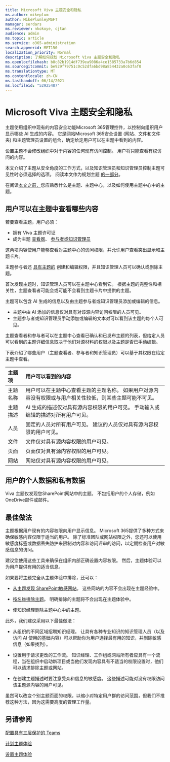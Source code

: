 ```yaml
---
title: Microsoft Viva 主题安全和隐私
ms.author: mikeplum
author: MikePlumleyMSFT
manager: serdars
ms.reviewer: nkokoye, cjtan
audience: admin
ms.topic: article
ms.service: o365-administration
search.appverid: MET150
localization_priority: Normal
description: 了解如何规划 Microsoft Viva 主题安全和隐私
ms.openlocfilehash: b8c82b1914df739ea9086a4ce1585733a7b6d854
ms.sourcegitcommit: be929f79751c0c52dfa6bd98a854432a0c63faf0
ms.translationtype: MT
ms.contentlocale: zh-CN
ms.lasthandoff: 06/14/2021
ms.locfileid: "52925487"
---
```

# <a name="microsoft-viva-topics-security-and-privacy"></a>Microsoft Viva 主题安全和隐私

主题使用组织中现有的内容安全功能Microsoft 365管理控件，以控制向组织用户显示哪些 AI 生成的内容。 它是网站Microsoft 365安全设置 (网站、文件和文件夹) 和主题管理员设置的组合，确定给定用户可以在主题中看到的内容。

设置主题不会修改组织中对于内容的任何现有访问控制。 用户将只能查看有权访问的内容。

本文介绍了主题从安全角度的工作方式，以及知识管理员和知识管理员控制主题可见性时必须选择的选项。 阅读本文作为规划主题 [的一部分](plan-topic-experiences.md)。

在阅读[本文之前，](topic-experiences-overview.md)您应熟悉什么是主题、[](topic-center-overview.md)主题中心，以及如何使用主题[](manage-topics.md)中心中的主题。

## <a name="what-users-can-see-in-topics"></a>用户可以在主题中查看哪些内容

若要查看主题，用户必须：

- 拥有 Viva 主题许可证
- 成为主题 [查看器](topic-experiences-knowledge-rules.md#change-who-can-see-topics-in-your-organization)、 [参与者或知识管理员](topic-experiences-user-permissions.md)

这两项内容使用户能够查看对主题中心的访问权限，并允许用户查看突出显示和主题卡片。

主题参与者还 [具有主题的](topic-experiences-user-permissions.md) 创建和编辑权限，并且知识管理人员可以确认或删除主题。

首次发现主题时，知识管理人员可以在主题中心看到它。 根据主题的完整性和相关性，主题查看者可能会或可能不会看到主题卡片中提供的主题。

主题可以包含 AI 生成的信息以及由主题参与者或知识管理员添加或编辑的信息。

- 主题中由 AI 添加的信息仅对具有对该源内容访问权限的人员可见。
- 主题参与者或知识管理员手动添加或编辑的文本对可以看到该主题的每个人可见。

主题查看者和参与者可以在主题中心查看已确认和已发布主题的列表，但给定人员可以看到的主题详细信息取决于他们对源材料的权限以及主题是否已手动编辑。

下表介绍了哪些用户（主题查看者、参与者和知识管理员）可以基于其权限在给定主题中查看。

|主题项|用户可以看到的内容|
|:---------|:------------------|
|主题名称|用户可以在主题中心查看主题的主题名称。 如果用户对源内容没有权限或与用户相关性较低，则某些主题可能不可见。|
|主题描述|AI 生成的描述仅对具有源内容权限的用户可见。 手动输入或编辑的描述对所有用户可见。|
|人员|固定的人员对所有用户可见。 建议的人员仅对具有源内容权限的用户可见。|
|文件|文件仅对具有源内容权限的用户可见。|
|页面|页面仅对具有源内容权限的用户可见。|
|网站|网站仅对具有源内容权限的用户可见。|

## <a name="users-personal-and-private-data"></a>用户的个人数据和私有数据

Viva 主题仅发现您SharePoint网站中的主题。 不包括用户的个人存储，例如OneDrive邮件或邮件。

## <a name="best-practices"></a>最佳做法

主题根据用户现有的内容权限向用户显示信息。 Microsoft 365提供了多种方式来确保敏感内容仅限于适当的用户。 除了标准团队或网站权限之外，您还可以使用敏感度标签或数据丢失防护[](../compliance/dlp-learn-about-dlp.md)来限制对内容和访问评审的访问，以[](/azure/active-directory/governance/access-reviews-overview)定期检查用户对敏感信息的访问。 [](../compliance/sensitivity-labels.md)

建议您使用这些工具来确保在组织内部正确设置内容权限。 然后，主题体验可以为用户提供有用的适当信息。

如果要将主题完全从主题体验中排除，还可以：

- [从主题发现 SharePoint敏感网站](topic-experiences-discovery.md#select-sharepoint-topic-sources)。 这些网站的内容不会出现在主题经验中。

- [按名称排除主题](topic-experiences-discovery.md#exclude-topics-by-name)。 明确排除的主题将不会出现在主题体验中。

- 使知识经理删除主题中心中的主题。

此外，我们建议采用以下最佳做法：

- 从组织的不同区域招聘知识经理。 让具有各种专业知识的知识管理人员（以及访问 AI 使用的基础内容）可以帮助你为用户选择最有用的知识，并删除敏感信息（如果找到）。

- 设置用于请求更改的工作流。 知识经理、工作组或网站所有者应具有一个流程，当在组织中启动新项目或当他们发现内容具有不适当的权限设置时，他们可以请求排除主题或网站。

- 在创建主题描述时要注意受众和信息的敏感度。 这些描述可能对没有权限访问该主题源内容的用户可见。

虽然可以改变个别主题页面的权限，以缩小对特定用户群的访问范围，但我们不推荐这种方法，因为这需要高度的管理工作量。

## <a name="see-also"></a>另请参阅

[配置具有三层保护的 Teams](../solutions/configure-teams-three-tiers-protection.md)

[计划主题体验](plan-topic-experiences.md)

[设置主题体验](set-up-topic-experiences.md)
